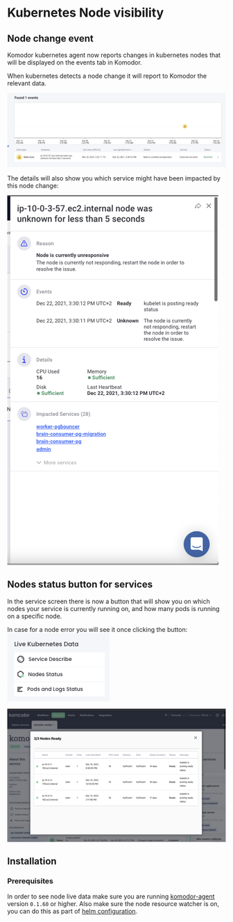 # Kubernetes Node visibility
## Node change event

Komodor kubernetes agent now reports changes in kubernetes nodes that will be displayed on the events tab in Komodor.

When kubernetes detects a node change it will report to Komodor the relevant data.


![Node event](./img/node-event.png)

The details will also show you which service might have been impacted by this node change:


![Node details](./img/node-event-drawer.png)

## Nodes status button for services

In the service screen there is now a button that will show you on which nodes your service is currently running on, and how many pods is running on a specific node.

In case for a node error you will see it once clicking the button:
![Node button](./img/node-button.png)

![Node screen](./img/node-button-open.png)


## Installation

### Prerequisites

In order to see node live data make sure you are running [komodor-agent](https://github.com/komodorio/helm-charts/tree/master/charts/k8s-watcher) version `0.1.60` or higher. Also make sure the node resource watcher is on, you can do this as part of [helm configuration](https://github.com/komodorio/helm-charts/tree/master/charts/k8s-watcher#configuration).